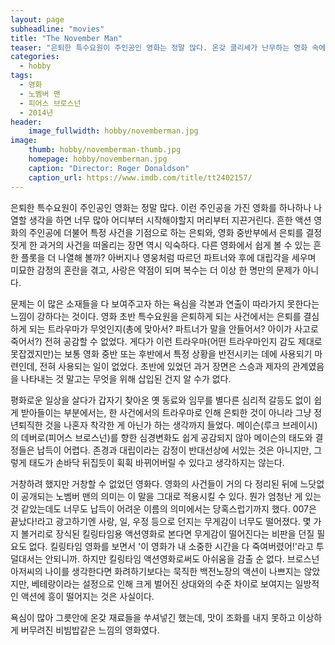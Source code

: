 ```yaml
---
layout: page
subheadline: "movies"
title: "The November Man"
teaser: "은퇴한 특수요원이 주인공인 영화는 정말 많다. 온갖 클리셰가 난무하는 영화 속에서 그럴싸하게 폼을 잡아봐도 그게 진짜 멋으로 와닿을 수는 없다."
categories:
  - hobby
tags:
  - 영화
  - 노벰버 맨
  - 피어스 브로스넌
  - 2014년
header:
    image_fullwidth: hobby/novemberman.jpg
image:
    thumb: hobby/novemberman-thumb.jpg
    homepage: hobby/novemberman.jpg
    caption: "Director: Roger Donaldson"
    caption_url: https://www.imdb.com/title/tt2402157/
---
```


은퇴한 특수요원이 주인공인 영화는 정말 많다. 이런 주인공을 가진 영화를 하나하나 나열할 생각을 하면 너무 많아 어디부터 시작해야할지 머리부터 지끈거린다. 흔한 액션 영화의 주인공에 더불어 특정 사건을 기점으로 하는 은퇴와, 영화 중반부에서 은퇴를 결정짓게 한 과거의 사건을 떠올리는 장면 역시 익숙하다. 다른 영화에서 쉽게 볼 수 있는 흔한 플롯을 더 나열해 볼까? 아버지나 영웅처럼 따르던 파트너와 후에 대립각을 세우며 미묘한 감정의 혼란을 겪고, 사랑은 약점이 되며 복수는 더 이상 한 명만의 문제가 아니다.

문제는 이 많은 소재들을 다 보여주고자 하는 욕심을 각본과 연출이 따라가지 못한다는 느낌이 강하다는 것이다. 영화 초반 특수요원을 은퇴하게 되는 사건에서는 은퇴를 결심하게 되는 트라우마가 무엇인지(총에 맞아서? 파트너가 말을 안들어서? 아이가 사고로 죽어서?) 전혀 공감할 수 없었다. 게다가 이런 트라우마(어떤 트라우마인지 감도 제대로 못잡겠지만)는 보통 영화 중반 또는 후반에서 특정 상황을 반전시키는 데에 사용되기 마련인데, 전혀 사용되는 일이 없었다. 초반에 있었던 과거 장면은 스승과 제자의 관계였음을 나타내는 것 말고는 무엇을 위해 삽입된 건지 알 수가 없다.

평화로운 일상을 살다가 갑자기 찾아온 옛 동료와 임무를 별다른 심리적 갈등도 없이 쉽게 받아들이는 부분에서는, 한 사건에서의 트라우마로 인해 은퇴한 것이 아니라 그냥 정년퇴직한 것을 나혼자 착각한 게 아닌가 하는 생각까지 들었다. 메이슨(루크 브레이시)의 데버로(피어스 브로스넌)를 향한 심경변화도 쉽게 공감되지 않아 메이슨의 태도와 결정들은 납득이 어렵다. 존경과 대립이라는 감정이 반대선상에 서있는 것은 아니지만, 그렇게 태도가 손바닥 뒤집듯이 휙휙 바뀌어버릴 수 있다고 생각하지는 않는다.

거창하려 했지만 거창할 수 없었던 영화다. 영화의 사건들이 거의 다 정리된 뒤에 느닷없이 공개되는 노벰버 맨의 의미는 이 말을 그대로 적용시킬 수 있다. 뭔가 엄청난 게 있는 것 같았는데도 너무도 납득이 어려운 이름의 의미에서는 당혹스럽기까지 했다. 007은 끝났다!라고 광고하기엔 사랑, 일, 우정 등으로 던지는 무게감이 너무도 떨어졌다. 몇 가지 볼거리로 장식된 킬링타임용 액션영화로 본다면 무게감이 떨어진다는 비판을 던질 필요도 없다. 킬링타임 영화를 보면서 '이 영화가 내 소중한 시간을 다 죽여버렸어!'라고 투덜대서는 안되니까. 하지만 킬링타임 액션영화로써도 아쉬움을 감출 순 없다. 브로스넌 아저씨의 나이를 생각한다면 화려하기보다는 묵직한 백전노장의 액션이 나쁘지는 않았지만, 베테랑이라는 설정으로 인해 크게 벌어진 상대와의 수준 차이로 보여지는 일방적인 액션에 흥이 떨어지는 것은 사실이다.

욕심이 많아 그릇안에 온갖 재료들을 쑤셔넣긴 했는데, 맛이 조화를 내지 못하고 이상하게 버무려진 비빔밥같은 느낌의 영화였다.